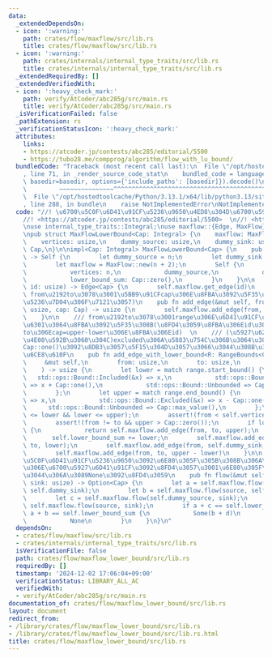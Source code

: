 ```yaml
---
data:
  _extendedDependsOn:
  - icon: ':warning:'
    path: crates/flow/maxflow/src/lib.rs
    title: crates/flow/maxflow/src/lib.rs
  - icon: ':warning:'
    path: crates/internals/internal_type_traits/src/lib.rs
    title: crates/internals/internal_type_traits/src/lib.rs
  _extendedRequiredBy: []
  _extendedVerifiedWith:
  - icon: ':heavy_check_mark:'
    path: verify/AtCoder/abc285g/src/main.rs
    title: verify/AtCoder/abc285g/src/main.rs
  _isVerificationFailed: false
  _pathExtension: rs
  _verificationStatusIcon: ':heavy_check_mark:'
  attributes:
    links:
    - https://atcoder.jp/contests/abc285/editorial/5500
    - https://tubo28.me/compprog/algorithm/flow_with_lu_bound/
  bundledCode: "Traceback (most recent call last):\n  File \"/opt/hostedtoolcache/Python/3.13.1/x64/lib/python3.13/site-packages/onlinejudge_verify/documentation/build.py\"\
    , line 71, in _render_source_code_stat\n    bundled_code = language.bundle(stat.path,\
    \ basedir=basedir, options={'include_paths': [basedir]}).decode()\n          \
    \         ~~~~~~~~~~~~~~~^^^^^^^^^^^^^^^^^^^^^^^^^^^^^^^^^^^^^^^^^^^^^^^^^^^^^^^^^^^^^^^^^^\n\
    \  File \"/opt/hostedtoolcache/Python/3.13.1/x64/lib/python3.13/site-packages/onlinejudge_verify/languages/rust.py\"\
    , line 288, in bundle\n    raise NotImplementedError\nNotImplementedError\n"
  code: "//! \u6700\u5C0F\u6D41\u91CF\u5236\u9650\u4ED8\u304D\u6700\u5927\u6D41  \n\
    //! <https://atcoder.jp/contests/abc285/editorial/5500>  \n//! <https://tubo28.me/compprog/algorithm/flow_with_lu_bound/>\n\
    \nuse internal_type_traits::Integral;\nuse maxflow::{Edge, MaxFlow};\nuse std::ops::RangeBounds;\n\
    \npub struct MaxFlowLowerBound<Cap: Integral> {\n    maxflow: MaxFlow<Cap>,\n\
    \    vertices: usize,\n    dummy_source: usize,\n    dummy_sink: usize,\n    lower_bound_sum:\
    \ Cap,\n}\n\nimpl<Cap: Integral> MaxFlowLowerBound<Cap> {\n    pub fn new(n: usize)\
    \ -> Self {\n        let dummy_source = n;\n        let dummy_sink = n + 1;\n\
    \        let maxflow = MaxFlow::new(n + 2);\n        Self {\n            maxflow,\n\
    \            vertices: n,\n            dummy_source,\n            dummy_sink,\n\
    \            lower_bound_sum: Cap::zero(),\n        }\n    }\n\n    pub fn get_edge(&self,\
    \ id: usize) -> Edge<Cap> {\n        self.maxflow.get_edge(id)\n    }\n\n    ///\
    \ from\u2192to\u3078\u3001\u5BB9\u91CFcap\u306E\u8FBA\u3092\u5F35\u308B(lower\u306E\
    \u5236\u7D04\u306F\u7121\u3057)\n    pub fn add_edge(&mut self, from: usize, to:\
    \ usize, cap: Cap) -> usize {\n        self.maxflow.add_edge(from, to, cap)\n\
    \    }\n\n    /// from\u2192to\u3078\u3001range\u306E\u6D41\u91CF\u5236\u7D04\u3092\
    \u6301\u3064\u8FBA\u3092\u5F35\u308B(\u8FD4\u3059\u8FBA\u306Eid\u306F\u3001from\u2192\
    to\u306Ecap=upper-lower\u306E\u8FBA\u306Eid)  \n    /// (\u5927\u62B5\u306F\u5927\
    \u4E08\u592B\u3060\u304C)excluded\u306A\u5883\u754C\u306B\u3064\u3044\u3066\u306F\
    Cap::one()\u3092\u8DB3\u3057\u5F15\u304D\u3057\u3066\u3044\u308B\u3053\u3068\u306B\
    \u6CE8\u610F\n    pub fn add_edge_with_lower_bound<R: RangeBounds<Cap>>(\n   \
    \     &mut self,\n        from: usize,\n        to: usize,\n        range: R,\n\
    \    ) -> usize {\n        let lower = match range.start_bound() {\n         \
    \   std::ops::Bound::Included(&x) => x,\n            std::ops::Bound::Excluded(&x)\
    \ => x + Cap::one(),\n            std::ops::Bound::Unbounded => Cap::zero(),\n\
    \        };\n        let upper = match range.end_bound() {\n            std::ops::Bound::Included(&x)\
    \ => x,\n            std::ops::Bound::Excluded(&x) => x - Cap::one(),\n      \
    \      std::ops::Bound::Unbounded => Cap::max_value(),\n        };\n        assert!(Cap::zero()\
    \ <= lower && lower <= upper);\n        assert!(from < self.vertices && to < self.vertices);\n\
    \        assert!(from != to && upper > Cap::zero());\n        if lower == Cap::zero()\
    \ {\n            return self.maxflow.add_edge(from, to, upper);\n        }\n \
    \       self.lower_bound_sum += lower;\n        self.maxflow.add_edge(self.dummy_source,\
    \ to, lower);\n        self.maxflow.add_edge(from, self.dummy_sink, lower);\n\
    \        self.maxflow.add_edge(from, to, upper - lower)\n    }\n\n    /// \u6700\
    \u5C0F\u6D41\u91CF\u5236\u9650\u3092\u6E80\u305F\u305B\u308B\u306A\u3089\u305D\
    \u306E\u6700\u5927\u6D41\u91CF\u3092\u8FD4\u3057\u3001\u6E80\u305F\u305B\u306A\
    \u3044\u306A\u3089None\u3092\u8FD4\u3059\n    pub fn flow(&mut self, source: usize,\
    \ sink: usize) -> Option<Cap> {\n        let a = self.maxflow.flow(self.dummy_source,\
    \ self.dummy_sink);\n        let b = self.maxflow.flow(source, self.dummy_sink);\n\
    \        let c = self.maxflow.flow(self.dummy_source, sink);\n        let d =\
    \ self.maxflow.flow(source, sink);\n        if a + c == self.lower_bound_sum &&\
    \ a + b == self.lower_bound_sum {\n            Some(b + d)\n        } else {\n\
    \            None\n        }\n    }\n}\n"
  dependsOn:
  - crates/flow/maxflow/src/lib.rs
  - crates/internals/internal_type_traits/src/lib.rs
  isVerificationFile: false
  path: crates/flow/maxflow_lower_bound/src/lib.rs
  requiredBy: []
  timestamp: '2024-12-02 17:06:04+09:00'
  verificationStatus: LIBRARY_ALL_AC
  verifiedWith:
  - verify/AtCoder/abc285g/src/main.rs
documentation_of: crates/flow/maxflow_lower_bound/src/lib.rs
layout: document
redirect_from:
- /library/crates/flow/maxflow_lower_bound/src/lib.rs
- /library/crates/flow/maxflow_lower_bound/src/lib.rs.html
title: crates/flow/maxflow_lower_bound/src/lib.rs
---
```

